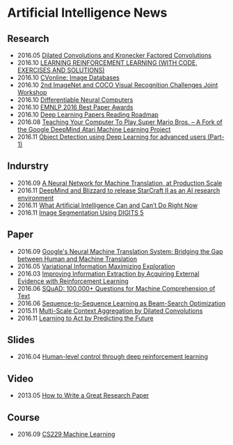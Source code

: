 # Artificial Intelligence News

## Research
* 2016.05 [Dilated Convolutions and Kronecker Factored Convolutions](http://www.inference.vc/dilated-convolutions-and-kronecker-factorisation/)
* 2016.10 [LEARNING REINFORCEMENT LEARNING (WITH CODE, EXERCISES AND SOLUTIONS)](http://www.wildml.com/2016/10/learning-reinforcement-learning/?from=timeline&isappinstalled=0)
* 2016.10 [CVonline: Image Databases](http://homepages.inf.ed.ac.uk/rbf/CVonline/Imagedbase.htm)
* 2016.10 [2nd ImageNet and COCO Visual Recognition Challenges Joint Workshop](http://image-net.org/challenges/ilsvrc+coco2016)
* 2016.10 [Differentiable Neural Computers](https://deepmind.com/blog/differentiable-neural-computers/)
* 2016.10 [EMNLP 2016 Best Paper Awards](http://www.emnlp2016.net/best-papers.html)
* 2016.10 [Deep Learning Papers Reading Roadmap](https://github.com/songrotek/Deep-Learning-Papers-Reading-Roadmap/blob/master/README.md)
* 2016.08 [Teaching Your Computer To Play Super Mario Bros. – A Fork of the Google DeepMind Atari Machine Learning Project](http://www.ehrenbrav.com/2016/08/teaching-your-computer-to-play-super-mario-bros-a-fork-of-the-google-deepmind-atari-machine-learning-project/)
* 2016.11 [Object Detection using Deep Learning for advanced users (Part-1)](https://www.linkedin.com/pulse/object-detection-using-deep-learning-advanced-users-part-1-sinhal)

## Indurstry
* 2016.09 [A Neural Network for Machine Translation, at Production Scale](https://research.googleblog.com/2016/09/a-neural-network-for-machine.html)
* 2016.11 [DeepMind and Blizzard to release StarCraft II as an AI research environment](https://deepmind.com/blog/deepmind-and-blizzard-release-starcraft-ii-ai-research-environment/)
* 2016.11 [What Artificial Intelligence Can and Can’t Do Right Now](https://hbr.org/2016/11/what-artificial-intelligence-can-and-cant-do-right-now)
* 2016.11 [Image Segmentation Using DIGITS 5](https://devblogs.nvidia.com/parallelforall/image-segmentation-using-digits-5/)

## Paper
* 2016.09 [Google's Neural Machine Translation System: Bridging the Gap between Human and Machine Translation](https://arxiv.org/abs/1609.08144)
* 2016.05 [Variational Information Maximizing Exploration](https://arxiv.org/abs/1605.09674)
* 2016.03 [Improving Information Extraction by Acquiring External Evidence with Reinforcement Learning](https://arxiv.org/abs/1603.07954)
* 2016.06 [SQuAD: 100,000+ Questions for Machine Comprehension of Text](https://arxiv.org/abs/1606.05250)
* 2016.06 [Sequence-to-Sequence Learning as Beam-Search Optimization](https://arxiv.org/abs/1606.02960)
* 2015.11 [Multi-Scale Context Aggregation by Dilated Convolutions](https://arxiv.org/abs/1511.07122)
* 2016.11 [Learning to Act by Predicting the Future](https://128.84.21.199/abs/1611.01779)

## Slides
* 2016.04 [Human-level control through deep reinforcement learning](http://ir.hit.edu.cn/~jguo/docs/notes/dqn-atari.pdf)

## Video
* 2013.05 [How to Write a Great Research Paper](https://www.youtube.com/watch?v=g3dkRsTqdDA)

## Course
* 2016.09 [CS229 Machine Learning](http://cs229.stanford.edu/)
